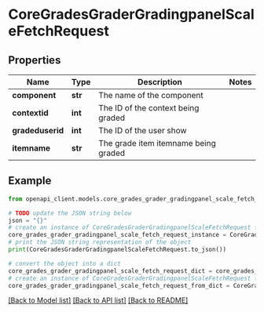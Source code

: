 # CoreGradesGraderGradingpanelScaleFetchRequest


## Properties

Name | Type | Description | Notes
------------ | ------------- | ------------- | -------------
**component** | **str** | The name of the component | 
**contextid** | **int** | The ID of the context being graded | 
**gradeduserid** | **int** | The ID of the user show | 
**itemname** | **str** | The grade item itemname being graded | 

## Example

```python
from openapi_client.models.core_grades_grader_gradingpanel_scale_fetch_request import CoreGradesGraderGradingpanelScaleFetchRequest

# TODO update the JSON string below
json = "{}"
# create an instance of CoreGradesGraderGradingpanelScaleFetchRequest from a JSON string
core_grades_grader_gradingpanel_scale_fetch_request_instance = CoreGradesGraderGradingpanelScaleFetchRequest.from_json(json)
# print the JSON string representation of the object
print(CoreGradesGraderGradingpanelScaleFetchRequest.to_json())

# convert the object into a dict
core_grades_grader_gradingpanel_scale_fetch_request_dict = core_grades_grader_gradingpanel_scale_fetch_request_instance.to_dict()
# create an instance of CoreGradesGraderGradingpanelScaleFetchRequest from a dict
core_grades_grader_gradingpanel_scale_fetch_request_from_dict = CoreGradesGraderGradingpanelScaleFetchRequest.from_dict(core_grades_grader_gradingpanel_scale_fetch_request_dict)
```
[[Back to Model list]](../README.md#documentation-for-models) [[Back to API list]](../README.md#documentation-for-api-endpoints) [[Back to README]](../README.md)


